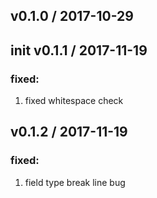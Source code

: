 v0.1.0 / 2017-10-29 
---
init
v0.1.1 / 2017-11-19 
---
### fixed:
1. fixed whitespace check

v0.1.2 / 2017-11-19 
---
### fixed:
1. field type break line bug
